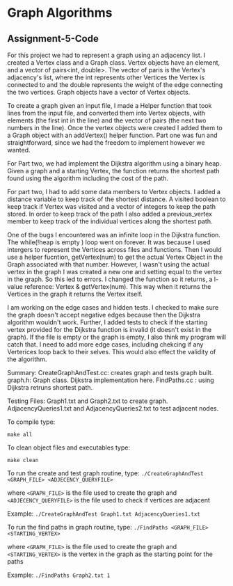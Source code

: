 # Graph Algorithms
## Assignment-5-Code

For this project we had to represent a graph using an adjacency list.
I created a Vertex class and a Graph class. Vertex objects have an element, and 
a vector of pairs<int, double>. The vector of paris is the Vertex's adjacency's list, where
the int represents other Vertices the Vertex is connected to and the double represents the 
weight of the edge connecting the two vertices. Graph objects have a vector of Vertex objects. 

To create a graph given an input file, I made a Helper function that took lines from the input file, and converted 
them into Vertex objects, with elements (the first int in the line) and the vector of pairs (the next two numbers in the line).
Once the vertex objects were created I added them to a Graph object with an addVertex() helper function. Part one was fun and 
straightforward, since we had the freedom to implement however we wanted. 

For Part two, we had implement the Dijkstra algorithm using a binary heap. 
Given a graph and a starting Vertex, the function returns the shortest path 
found using the algorithm including the cost of the path.

For part two, I had to add some data members to Vertex objects. I added a distance variable to keep track of the shortest distance. 
A visited boolean to keep track if Vertex was visited and a vector of integers to keep the path stored. In order to keep track of the path
I also added a previous_vertex member to keep track of the individual vertices along the shortest path. 

One of the bugs I encountered was an infinite loop in the Dijkstra function. The while(!heap is empty ) loop went on forever. 
It was because I used intergers to represent the Vertices across files and functions. Then I would use a helper fucntion, getVertex(num)
to get the actual Vertex Object in the Graph associated with that number. However, I wasn't using the actual vertex in the graph I was created a 
new one and setting equal to the vertex in the graph. So this led to errors. I changed the function so it returns, a l-value reference:
Vertex & getVertex(num). This way when it returns the Vertices in the graph it returns the Vertex itself. 

I am working on the edge cases and hidden tests. I checked to make sure the graph doesn't accept negative edges because then the Dijkstra algorithm wouldn't work.
Further, I added tests to check if the starting vertex provided for the Dijkstra function is invalid (it doesn't exist in the graph). If the file is empty or the graph 
is empty, I also think my program will catch that. I need to add more edge cases, including chekcing if any Verterices loop back to their selves. This would also 
effect the validity of the algorithm. 

Summary:
CreateGraphAndTest.cc: creates graph and tests graph built. 
graph.h: Graph class. Dijkstra implementation here. 
FindPaths.cc : using Dijkstra retruns shortest path.

Testing Files: 
Graph1.txt and Graph2.txt to create graph. 
AdjacencyQueries1.txt and AdjacencyQueries2.txt to test adjacent nodes.


To compile type:

 `make all`

To clean object files and executables type:

 `make clean`
 
To run the create and test graph routine, type:
`./CreateGraphAndTest <GRAPH_FILE> <ADJECENCY_QUERYFILE>`

where `<GRAPH_FILE>` is the file used to create the graph and
`<ADJECENCY_QUERYFILE>` is the file used to check if vertices
are adjacent

Example:
`./CreateGraphAndTest Graph1.txt AdjacencyQueries1.txt`

To run the find paths in graph routine, type:
`./FindPaths <GRAPH_FILE> <STARTING_VERTEX>`

where `<GRAPH_FILE>` is the file used to create the graph and 
`<STARTING_VERTEX>` is the vertex in the graph as the starting
point for the paths

Example:
`./FindPaths Graph2.txt 1`

